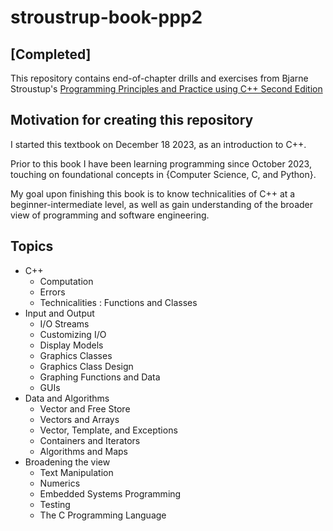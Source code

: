 # stroustrup-book-ppp2
## [Completed]

This repository contains end-of-chapter drills and exercises from Bjarne Stroustup's [Programming Principles and Practice using C++ Second Edition](https://www.stroustrup.com/programming.html)

## Motivation for creating this repository
I started this textbook on December 18 2023, as an introduction to C++.

Prior to this book I have been learning programming since October 2023, touching on foundational concepts in {Computer Science, C, and Python}.

My goal upon finishing this book is to know technicalities of C++ at a beginner-intermediate level, as well as gain understanding of the broader view of programming and software engineering.

## Topics
- C++
  - Computation
  - Errors
  - Technicalities : Functions and Classes
- Input and Output
  - I/O Streams
  - Customizing I/O
  - Display Models
  - Graphics Classes
  - Graphics Class Design
  - Graphing Functions and Data
  - GUIs
- Data and Algorithms
  - Vector and Free Store
  - Vectors and Arrays
  - Vector, Template, and Exceptions
  - Containers and Iterators
  - Algorithms and Maps
- Broadening the view
  - Text Manipulation
  - Numerics
  - Embedded Systems Programming
  - Testing
  - The C Programming Language
